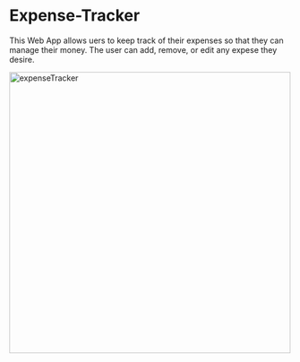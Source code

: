 # Expense-Tracker

This Web App allows uers to keep track of their expenses so that they can manage their money. The user can add, remove, or edit any expese they desire.

<img width="502" alt="expenseTracker" src="https://user-images.githubusercontent.com/22111542/121826952-f9469f00-cc7f-11eb-895a-8009c4b96e3e.PNG">



